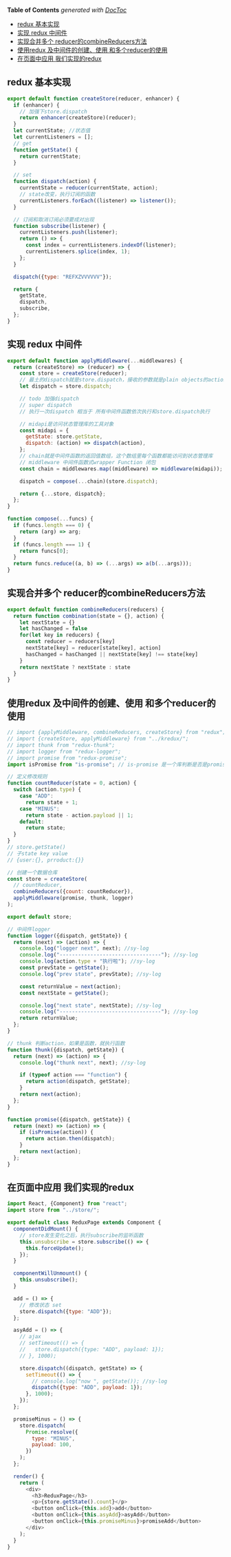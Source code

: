 <!-- START doctoc generated TOC please keep comment here to allow auto update -->
<!-- DON'T EDIT THIS SECTION, INSTEAD RE-RUN doctoc TO UPDATE -->
**Table of Contents**  *generated with [DocToc](https://github.com/thlorenz/doctoc)*

- [redux 基本实现](#redux-%E5%9F%BA%E6%9C%AC%E5%AE%9E%E7%8E%B0)
- [实现 redux 中间件](#%E5%AE%9E%E7%8E%B0-redux-%E4%B8%AD%E9%97%B4%E4%BB%B6)
- [实现合并多个 reducer的combineReducers方法](#%E5%AE%9E%E7%8E%B0%E5%90%88%E5%B9%B6%E5%A4%9A%E4%B8%AA-reducer%E7%9A%84combinereducers%E6%96%B9%E6%B3%95)
- [使用redux 及中间件的创建、使用 和多个reducer的使用](#%E4%BD%BF%E7%94%A8redux-%E5%8F%8A%E4%B8%AD%E9%97%B4%E4%BB%B6%E7%9A%84%E5%88%9B%E5%BB%BA%E4%BD%BF%E7%94%A8-%E5%92%8C%E5%A4%9A%E4%B8%AAreducer%E7%9A%84%E4%BD%BF%E7%94%A8)
- [在页面中应用 我们实现的redux](#%E5%9C%A8%E9%A1%B5%E9%9D%A2%E4%B8%AD%E5%BA%94%E7%94%A8-%E6%88%91%E4%BB%AC%E5%AE%9E%E7%8E%B0%E7%9A%84redux)

<!-- END doctoc generated TOC please keep comment here to allow auto update -->

<!--
 * @Author: mrzou
 * @Date: 2021-07-01 23:33:14
 * @LastEditors: mrzou
 * @LastEditTime: 2021-07-03 19:12:04
 * @Description: file content
-->

## redux 基本实现
```js
export default function createStore(reducer, enhancer) {
  if (enhancer) {
    // 加强下store.dispatch
    return enhancer(createStore)(reducer);
  }
  let currentState; //状态值
  let currentListeners = [];
  // get
  function getState() {
    return currentState;
  }

  // set
  function dispatch(action) {
    currentState = reducer(currentState, action);
    // state改变，执行订阅的函数
    currentListeners.forEach((listener) => listener());
  }

  // 订阅和取消订阅必须要成对出现
  function subscribe(listener) {
    currentListeners.push(listener);
    return () => {
      const index = currentListeners.indexOf(listener);
      currentListeners.splice(index, 1);
    };
  }

  dispatch({type: "REFXZVVVVVV"});

  return {
    getState,
    dispatch,
    subscribe,
  };
}
```
## 实现 redux 中间件
```js
export default function applyMiddleware(...middlewares) {
  return (createStore) => (reducer) => {
    const store = createStore(reducer);
    // 最土的dispatch就是store.dispatch，接收的参数就是plain objects的action
    let dispatch = store.dispatch;

    // todo 加强dispatch
    // super dispatch
    // 执行一次dispatch 相当于 所有中间件函数依次执行和store.dispatch执行

    // midapi是访问状态管理库的工具对象
    const midapi = {
      getState: store.getState,
      dispatch: (action) => dispatch(action),
    };
    // chain就是中间件函数的返回值数组，这个数组里每个函数都能访问到状态管理库
    // middleware 中间件函数式wrapper Function 闭包
    const chain = middlewares.map((middleware) => middleware(midapi));

    dispatch = compose(...chain)(store.dispatch);

    return {...store, dispatch};
  };
}

function compose(...funcs) {
  if (funcs.length === 0) {
    return (arg) => arg;
  }
  if (funcs.length === 1) {
    return funcs[0];
  }
  return funcs.reduce((a, b) => (...args) => a(b(...args)));
}
```

## 实现合并多个 reducer的combineReducers方法
```js
export default function combineReducers(reducers) {
  return function combination(state = {}, action) {
    let nextState = {}
    let hasChanged = false
    for(let key in reducers) {
      const reducer = reducers[key]
      nextState[key] = reducer[state[key], action]
      hasChanged = hasChanged || nextState[key] !== state[key]
    }
    return nextState ? nextState : state
  }
}
```

## 使用redux 及中间件的创建、使用 和多个reducer的使用

```js
// import {applyMiddleware, combineReducers, createStore} from "redux";
// import {createStore, applyMiddleware} from "../kredux/";
// import thunk from "redux-thunk";
// import logger from "redux-logger";
// import promise from "redux-promise";
import isPromise from "is-promise"; // is-promise 是一个库判断是否是promise

// 定义修改规则
function countReducer(state = 0, action) {
  switch (action.type) {
    case "ADD":
      return state + 1;
    case "MINUS":
      return state - action.payload || 1;
    default:
      return state;
  }
}
// store.getState()
// 子state key value
// {user:{}, prroduct:{}}

// 创建一个数据仓库
const store = createStore(
  // countReducer,
  combineReducers({count: countReducer}),
  applyMiddleware(promise, thunk, logger)
);

export default store;

// 中间件logger
function logger({dispatch, getState}) {
  return (next) => (action) => {
    console.log("logger next", next); //sy-log
    console.log("---------------------------------"); //sy-log
    console.log(action.type + "执行啦"); //sy-log
    const prevState = getState();
    console.log("prev state", prevState); //sy-log

    const returnValue = next(action);
    const nextState = getState();

    console.log("next state", nextState); //sy-log
    console.log("---------------------------------"); //sy-log
    return returnValue;
  };
}

// thunk 判断action，如果是函数，就执行函数
function thunk({dispatch, getState}) {
  return (next) => (action) => {
    console.log("thunk next", next); //sy-log

    if (typeof action === "function") {
      return action(dispatch, getState);
    }
    return next(action);
  };
}

function promise({dispatch, getState}) {
  return (next) => (action) => {
    if (isPromise(action)) {
      return action.then(dispatch);
    }
    return next(action);
  };
}
```

## 在页面中应用 我们实现的redux
```js
import React, {Component} from "react";
import store from "../store/";

export default class ReduxPage extends Component {
  componentDidMount() {
    // store发生变化之后，执行subscribe的监听函数
    this.unsubscribe = store.subscribe(() => {
      this.forceUpdate();
    });
  }

  componentWillUnmount() {
    this.unsubscribe();
  }

  add = () => {
    // 修改状态 set
    store.dispatch({type: "ADD"});
  };

  asyAdd = () => {
    // ajax
    // setTimeout(() => {
    //   store.dispatch({type: "ADD", payload: 1});
    // }, 1000);

    store.dispatch((dispatch, getState) => {
      setTimeout(() => {
        // console.log("now ", getState()); //sy-log
        dispatch({type: "ADD", payload: 1});
      }, 1000);
    });
  };

  promiseMinus = () => {
    store.dispatch(
      Promise.resolve({
        type: "MINUS",
        payload: 100,
      })
    );
  };

  render() {
    return (
      <div>
        <h3>ReduxPage</h3>
        <p>{store.getState().count}</p>
        <button onClick={this.add}>add</button>
        <button onClick={this.asyAdd}>asyAdd</button>
        <button onClick={this.promiseMinus}>promiseAdd</button>
      </div>
    );
  }
}
```
